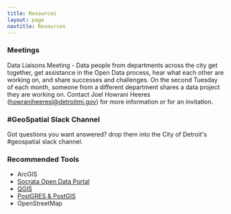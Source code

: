 ```yaml
---
title: Resources
layout: page
navtitle: Resources
---
```


### Meetings
Data Liaisons Meeting - Data people from departments across the city get together, get assistance in the Open Data process, hear what each other are working on, and share successes and challenges. On the second Tuesday of each month, someone from a different department shares a data project they are working on. Contact Joel Howrani Heeres (howraniheeresj@detroitmi.gov) for more information or for an invitation.

### #GeoSpatial Slack Channel
Got questions you want answered? drop them into the City of Detroit's #geospatial slack channel.

### Recommended Tools


* ArcGIS
* [Socrata Open Data Portal](data-portal/)
* [QGIS](http://qgis.org)
* [PostGRES & PostGIS](postgres)
* OpenStreetMap
